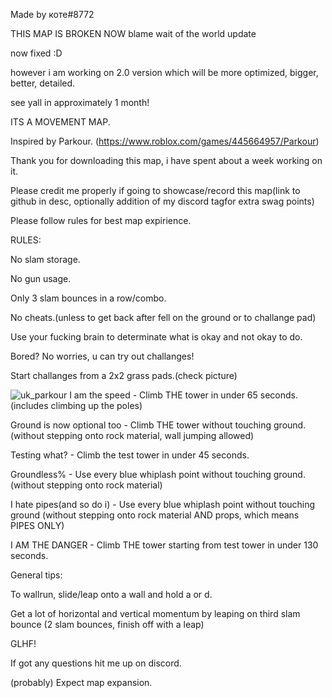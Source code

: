 Made by коте#8772

THIS MAP IS BROKEN NOW blame wait of the world update

now fixed :D

however i am working on 2.0 version which will be more optimized, bigger, better, detailed.

see yall in approximately 1 month!

ITS A MOVEMENT MAP.

Inspired by Parkour. (https://www.roblox.com/games/445664957/Parkour)

Thank you for downloading this map, i have spent about a week working on it.

Please credit me properly if going to showcase/record this map(link to github in desc, optionally addition of my discord tagfor extra swag points)


Please follow rules for best map expirience.

RULES:

No slam storage.

No gun usage.

Only 3 slam bounces in a row/combo.

No cheats.(unless to get back after fell on the ground or to challange pad)

Use your fucking brain to determinate what is okay and not okay to do.


Bored? No worries, u can try out challanges!

Start challanges from a 2x2 grass pads.(check picture)

![uk_parkour](https://user-images.githubusercontent.com/125969101/220345791-4e68269f-3a0e-40b4-a5e2-12fad50e59bb.png)
I am the speed - Climb THE tower in under 65 seconds. (includes climbing up the poles)

Ground is now optional too - Climb THE tower without touching ground. (without stepping onto rock material, wall jumping allowed)

Testing what? - Climb the test tower in under 45 seconds.

Groundless% - Use every blue whiplash point without touching ground. (without stepping onto rock material)

I hate pipes(and so do i) - Use every blue whiplash point without touching ground (without stepping onto rock material AND props, which means PIPES ONLY)

I AM THE DANGER - Climb THE tower starting from test tower in under 130 seconds.


General tips:

To wallrun, slide/leap onto a wall and hold a or d.

Get a lot of horizontal and vertical momentum by leaping on third slam bounce (2 slam bounces, finish off with a leap)

GLHF!


If got any questions hit me up on discord.

(probably) Expect map expansion.

